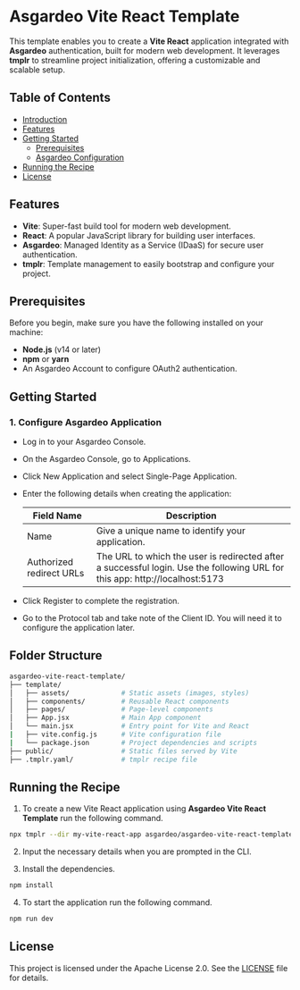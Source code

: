 # Asgardeo Vite React Template

This template enables you to create a **Vite React** application integrated with **Asgardeo** authentication, built for modern web development. It leverages **tmplr** to streamline project initialization, offering a customizable and scalable setup.

## Table of Contents

- [Introduction](#introduction)
- [Features](#features)
- [Getting Started](#getting-started)
  - [Prerequisites](#prerequisites)
  - [ Asgardeo Configuration](#asgardeo-configuration)
- [Running the Recipe](#running-the-recipe)
- [License](#license)

## Features

- **Vite**: Super-fast build tool for modern web development.
- **React**: A popular JavaScript library for building user interfaces.
- **Asgardeo**: Managed Identity as a Service (IDaaS) for secure user authentication.
- **tmplr**: Template management to easily bootstrap and configure your project.

## Prerequisites

Before you begin, make sure you have the following installed on your machine:

- **Node.js** (v14 or later)
- **npm** or **yarn**
- An Asgardeo Account to configure OAuth2 authentication.

## Getting Started

### 1. Configure Asgardeo Application

- Log in to your Asgardeo Console.
- On the Asgardeo Console, go to Applications.
- Click New Application and select Single-Page Application.
- Enter the following details when creating the application:

    | Field Name                       | Description                                                                                             |
    | ---------------------------- | --------------------------------------------------------------------------------------------------------- |
    | Name                         | Give a unique name to identify your application.                                                          |
    | Authorized redirect URLs     | The URL to which the user is redirected after a successful login. Use the following URL for this app: http://localhost:5173                                         |

- Click Register to complete the registration.
- Go to the Protocol tab and take note of the Client ID. You will need it to configure the application later.

## Folder Structure

```bash
asgardeo-vite-react-template/
├── template/
│   ├── assets/             # Static assets (images, styles)
│   ├── components/         # Reusable React components
│   ├── pages/              # Page-level components
│   ├── App.jsx             # Main App component
│   └── main.jsx            # Entry point for Vite and React
|   ├── vite.config.js      # Vite configuration file
|   └── package.json        # Project dependencies and scripts
├── public/                 # Static files served by Vite
├── .tmplr.yaml/            # tmplr recipe file
```

## Running the Recipe

1. To create a new Vite React application using **Asgardeo Vite React Template** run the following command.

```bash
npx tmplr --dir my-vite-react-app asgardeo/asgardeo-vite-react-template
```

2. Input the necessary details when you are prompted in the CLI.

3. Install the dependencies.

```bash
npm install
```

4. To start the application run the following command.

```bash
npm run dev
```

## License
This project is licensed under the Apache License 2.0. See the [LICENSE](LICENSE) file for details.

